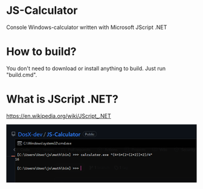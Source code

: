 # JS-Calculator
Console Windows-calculator written with Microsoft JScript .NET

# How to build?
You don't need to download or install anything to build. Just run "build.cmd".

# What is JScript .NET?
https://en.wikipedia.org/wiki/JScript_.NET

![](https://raw.githubusercontent.com/DosX-dev/JS-Calculator/main/calc.jpg)
